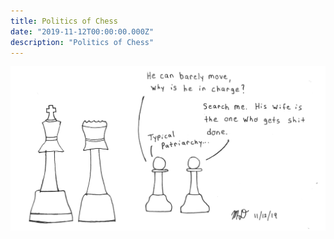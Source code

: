 ```yaml
---
title: Politics of Chess 
date: "2019-11-12T00:00:00.000Z"
description: "Politics of Chess"
---
```


![Politics of Chess](./politics-of-chess.jpg)
